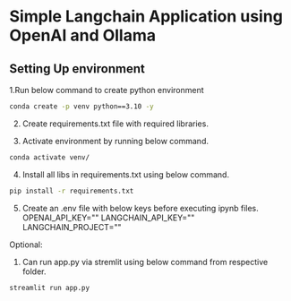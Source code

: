 # Simple Langchain Application using OpenAI and Ollama

## Setting Up environment

1.Run below command to create python environment
 ```bash
conda create -p venv python==3.10 -y  
```

2. Create requirements.txt file with required libraries.

3. Activate environment by running below command.
 ```bash
conda activate venv/ 
```
4. Install all libs in requirements.txt using below command.
 ```bash
pip install -r requirements.txt
```

5. Create an .env file with below keys before executing ipynb files. OPENAI_API_KEY="" LANGCHAIN_API_KEY="" LANGCHAIN_PROJECT=""

Optional:

1. Can run app.py via stremlit using below command from respective folder.
```bash
streamlit run app.py
```
